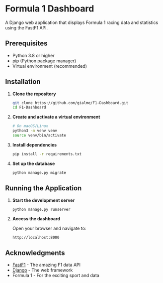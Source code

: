 # Formula 1 Dashboard

A Django web application that displays Formula 1 racing data and statistics using the FastF1 API.

## Prerequisites

- Python 3.8 or higher
- pip (Python package manager)
- Virtual environment (recommended)

## Installation

1. **Clone the repository**
   ```bash
   git clone https://github.com/gialme/F1-Dashboard.git
   cd F1-Dashboard
   ```

2. **Create and activate a virtual environment**
   ```bash
   # On macOS/Linux
   python3 -m venv venv
   source venv/bin/activate
   ```

3. **Install dependencies**
   ```bash
   pip install -r requirements.txt
   ```

4. **Set up the database**
   ```bash
   python manage.py migrate
   ```

## Running the Application

1. **Start the development server**
   ```bash
   python manage.py runserver
   ```

2. **Access the dashboard**
   
   Open your browser and navigate to:
   ```
   http://localhost:8000
   ```

## Acknowledgments

- [FastF1](https://github.com/theOehrly/Fast-F1) - The amazing F1 data API
- [Django](https://www.djangoproject.com/) - The web framework
- Formula 1 - For the exciting sport and data
